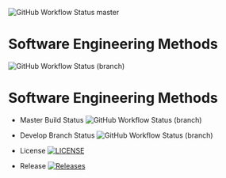 ![GitHub Workflow Status master](https://img.shields.io/github/actions/workflow/status/MunaSamaha/sem/main.yml?branch=master)
# Software Engineering Methods

![GitHub Workflow Status (branch)](https://img.shields.io/github/actions/workflow/status/MunaSamaha/sem/main.yml?branch=<branch>)
# Software Engineering Methods

* Master Build Status ![GitHub Workflow Status (branch)](https://img.shields.io/github/actions/workflow/status/MunaSamaha/sem/main.yml?branch=master)

* Develop Branch Status ![GitHub Workflow Status (branch)](https://img.shields.io/github/actions/workflow/status/MunaSamaha/sem/main.yml?branch=master)

* License [![LICENSE](https://img.shields.io/github/license/MunaSamaha/sem.svg?style=flat-square)](https://github.com/MunaSamaha/sem/blob/master/LICENSE)

* Release [![Releases](https://img.shields.io/github/release/MunaSamaha/sem/all.svg?style=flat-square)](https://github.com/MunaSamaha/sem/releases)
